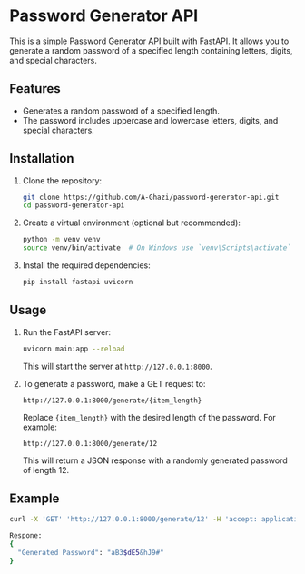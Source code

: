 # Password Generator API

This is a simple Password Generator API built with FastAPI. It allows you to generate a random password of a specified length containing letters, digits, and special characters.

## Features

- Generates a random password of a specified length.
- The password includes uppercase and lowercase letters, digits, and special characters.

## Installation

1. Clone the repository:

    ```bash
    git clone https://github.com/A-Ghazi/password-generator-api.git
    cd password-generator-api
    ```

2. Create a virtual environment (optional but recommended):

    ```bash
    python -m venv venv
    source venv/bin/activate  # On Windows use `venv\Scripts\activate`
    ```

3. Install the required dependencies:

    ```bash
    pip install fastapi uvicorn
    ```

## Usage

1. Run the FastAPI server:

    ```bash
    uvicorn main:app --reload
    ```

    This will start the server at `http://127.0.0.1:8000`.

2. To generate a password, make a GET request to:

    ```
    http://127.0.0.1:8000/generate/{item_length}
    ```

    Replace `{item_length}` with the desired length of the password. For example:

    ```
    http://127.0.0.1:8000/generate/12
    ```

    This will return a JSON response with a randomly generated password of length 12.

## Example

```bash
curl -X 'GET' 'http://127.0.0.1:8000/generate/12' -H 'accept: application/json'

Respone:
{
  "Generated Password": "aB3$dE5&hJ9#"
}
